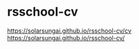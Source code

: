 # rsschool-cv
https://solarsungai.github.io/rsschool-cv/cv   
https://solarsungai.github.io/rsschool-cv/
